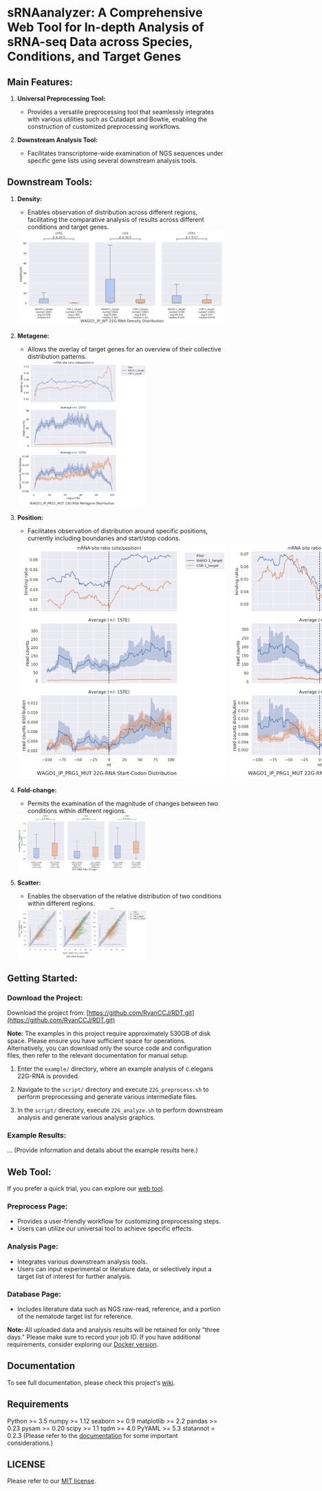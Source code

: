# sRNAanalyzer: A Comprehensive Web Tool for In-depth Analysis of sRNA-seq Data across Species, Conditions, and Target Genes

## Main Features:
1. **Universal Preprocessing Tool:**
   - Provides a versatile preprocessing tool that seamlessly integrates with various utilities such as Cutadapt and Bowtie, enabling the construction of customized preprocessing workflows.

2. **Downstream Analysis Tool:**
   - Facilitates transcriptome-wide examination of NGS sequences under specific gene lists using several downstream analysis tools.

## Downstream Tools:
1. **Density:**
   - Enables observation of distribution across different regions, facilitating the comparative analysis of results across different conditions and target genes.
   <img src="example/output/analyze/fig/Density_filter.png" width=500 />

2. **Metagene:**
   - Allows the overlay of target genes for an overview of their collective distribution patterns.
   <img src="example/output/analyze/fig/Metagene.png" width=300 />

3. **Position:**
   - Facilitates observation of distribution around specific positions, currently including boundaries and start/stop codons.
   <div style="display: flex;">
   <img src="example/output/analyze/fig/Start_Codon.png" style="flex:33.33%; padding: 5px;"/>
   <img src="example/output/analyze/fig/Stop_Codon.png" style="flex:33.33%; padding: 5px;"/>
   </div>

4. **Fold-change:**
   - Permits the examination of the magnitude of changes between two conditions within different regions.
   <img src="example/output/analyze/fig/Fold_Change.png" width=300 />

5. **Scatter:**
   - Enables the observation of the relative distribution of two conditions within different regions.
   <img src="example/output/analyze/fig/Scatter.png" width=300 />


## Getting Started:

### Download the Project:
Download the project from: [https://github.com/RyanCCJ/RDT.git](https://github.com/RyanCCJ/RDT.git)

**Note:** The examples in this project require approximately 530GB of disk space. Please ensure you have sufficient space for operations. Alternatively, you can download only the source code and configuration files, then refer to the relevant documentation for manual setup.

1. Enter the `example/` directory, where an example analysis of c.elegans 22G-RNA is provided.

2. Navigate to the `script/` directory and execute `22G_preprocess.sh` to perform preprocessing and generate various intermediate files.

3. In the `script/` directory, execute `22G_analyze.sh` to perform downstream analysis and generate various analysis graphics.

### Example Results:
... (Provide information and details about the example results here.)


## Web Tool:

If you prefer a quick trial, you can explore our [web tool](https://cosbi7.ee.ncku.edu.tw/sRNAanalyzer/).

### Preprocess Page:
- Provides a user-friendly workflow for customizing preprocessing steps.
- Users can utilize our universal tool to achieve specific effects.

### Analysis Page:
- Integrates various downstream analysis tools.
- Users can input experimental or literature data, or selectively input a target list of interest for further analysis.

### Database Page:
- Includes literature data such as NGS raw-read, reference, and a portion of the nematode target list for reference.

**Note:** All uploaded data and analysis results will be retained for only "three days." Please make sure to record your job ID. If you have additional requirements, consider exploring our [Docker version]().

## Documentation
To see full documentation, please check this project's [wiki](https://github.com/RyanCCJ/sRNAnalyzer/wiki).

## Requirements
Python >= 3.5
numpy >= 1.12
seaborn >= 0.9
matplotlib >= 2.2
pandas >= 0.23
pysam >= 0.20
scipy >= 1.1
tqdm >= 4.0
PyYAML >= 5.3
statannot = 0.2.3 (Please refer to the [documentation]() for some important considerations.)

## LICENSE
Please refer to our [MIT license](https://github.com/RyanCCJ/sRNAnalyzer/blob/master/LICENSE).
